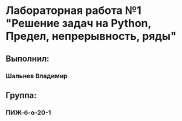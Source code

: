 # Лабораторная работа №1 "Решение задач на Python, Предел, непрерывность, ряды"

## Выполнил:
### Шальнев Владимир

## Группа:
### ПИЖ-б-о-20-1